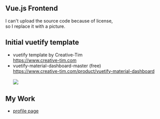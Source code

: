## Vue.js Frontend
 I can't upload the source code because of license, </br>
 so I replace it with a picture.


## Initial vuetify template
- vuetify template by Creative-Tim
<br>https://www.creative-tim.com</br>
- vuetify-material-dashboard-master (free)
<br>https://www.creative-tim.com/product/vuetify-material-dashboard</br>
<br><a href="https://demos.creative-tim.com/vuetify-material-dashboard/?_ga=2.159993716.852629768.1651301784-1783101921.1651301784#/" target="_blank"><img src="https://img.shields.io/badge/%20Click Me!-808080?style=for-the-badge&logo=matlab&logoColor=white"/></a>


## My Work 
* [profile page](https://github.com/HAR00N/portfolio_page/tree/main/vue-frontend/pages/profile)